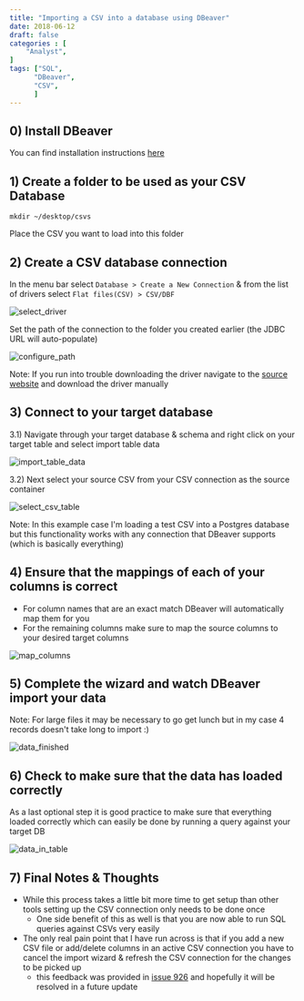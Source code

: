 ```yaml
---
title: "Importing a CSV into a database using DBeaver"
date: 2018-06-12
draft: false
categories : [
    "Analyst",
]
tags: ["SQL",
      "DBeaver",
      "CSV",
      ]
---
```


## 0) Install DBeaver

You can find installation instructions [here](/post/2017-03-26-dbeaver-mac/)

## 1) Create a folder to be used as your CSV Database

`mkdir ~/desktop/csvs`

Place the CSV you want to load into this folder

## 2) Create a CSV database connection
In the menu bar select `Database > Create a New Connection`
 & from the list of drivers select `Flat files(CSV) > CSV/DBF`

![select_driver](/img/20180612_select_driver.png)

Set the path of the connection to the folder you created earlier (the JDBC URL will auto-populate)

![configure_path](/img/20180612_configure_path.png)

Note: If you run into trouble downloading the driver navigate to the [source website](http://csvjdbc.sourceforge.net/) and download the driver manually

## 3) Connect to your target database

3.1) Navigate through your target database & schema and right click on your target table and select import table data

![import_table_data](/img/20180612_import_table_data.png)

3.2) Next select your source CSV from your CSV connection as the source container

![select_csv_table](/img/20180612_select_csv_table.png)

Note: In this example case I'm loading a test CSV into a Postgres database but this functionality works with any connection that DBeaver supports (which is basically everything)

## 4) Ensure that the mappings of each of your columns is correct

* For column names that are an exact match DBeaver will automatically map them for you
* For the remaining columns make sure to map the source columns to your desired target columns

![map_columns](/img/20180612_map_columns.png)

## 5) Complete the wizard and watch DBeaver import your data

Note: For large files it may be necessary to go get lunch but in my case 4 records doesn't take long to import :)

![data_finished](/img/20180612_data_finished.png)

## 6) Check to make sure that the data has loaded correctly

As a last optional step it is good practice to make sure that everything loaded correctly which can easily be done by running a query against your target DB

![data_in_table](/img/20180612_data_in_table.png)

## 7) Final Notes & Thoughts

* While this process takes a little bit more time to get setup than other tools setting up the CSV connection only needs to be done once
  * One side benefit of this as well is that you are now able to run SQL queries against CSVs very easily
* The only real pain point that I have run across is that if you add a new CSV file or add/delete columns in an active CSV connection you have to cancel the import wizard & refresh the CSV connection for the changes to be picked up
  * this feedback was provided in [issue 926](https://github.com/dbeaver/dbeaver/issues/926) and hopefully it will be resolved in a future update
